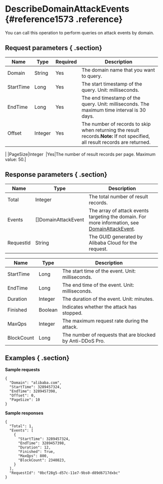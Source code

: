 # DescribeDomainAttackEvents {#reference1573 .reference}

You can call this operation to perform queries on attack events by domain.

## Request parameters { .section}

|Name|Type|Required|Description|
|----|----|--------|-----------|
|Domain|String|Yes|The domain name that you want to query.|
|StartTime|Long |Yes|The start timestamp of the query. Unit: milliseconds.|
|EndTime|Long |Yes|The end timestamp of the query. Unit: milliseconds. The maximum time interval is 30 days.|
|Offset|Integer|Yes|The number of records to skip when returning the result records.**Note:** If not specified, all result records are returned.

|
|PageSize|Integer  |Yes|The number of result records per page. Maximum value: 50.|

## Response parameters { .section}

|Name|Type|Description|
|----|----|-----------|
|Total|Integer|The total number of result records.|
|Events|\[\]DomainAttackEvent|The array of attack events targeting the domain. For more information, see [DomainAttackEvent](#).|
|RequestId|String|The GUID generated by Alibaba Cloud for the request.|

|Name|Type|Description|
|----|----|-----------|
|StartTime|Long|The start time of the event. Unit: milliseconds.|
|EndTime|Long|The end time of the event. Unit: milliseconds.|
|Duration|Integer|The duration of the event. Unit: minutes.|
|Finished|Boolean|Indicates whether the attack has stopped.|
|MaxQps|Integer|The maximum request rate during the attack.|
|BlockCount|Long|The number of requests that are blocked by Anti-DDoS Pro.|

## Examples { .section}

**Sample requests**

```
{
  "Domain": "alibaba.com",
  "StartTime": 3289457324,
  "EndTime": 3289457398,
  "Offset": 0,
  "PageSize": 10
}

```

**Sample responses**

```
{
  "Total": 1,
  "Events": [
    {
      "StartTime": 3289457324,
      "EndTime": 3289457398,
      "Duration": 12,
      "Finished": True,
      "MaxQps": 800,
      "BlockCount": 2340823,
    }
  ],
  "RequestId": "0bcf28g5-d57c-11e7-9bs0-d89d6717dxbc"
}

```

